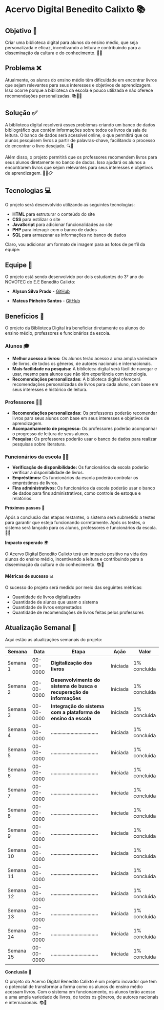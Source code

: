 # **Acervo Digital Benedito Calixto** 📚

## **Objetivo** 🎯

Criar uma biblioteca digital para alunos do ensino médio, que seja personalizada e eficaz, incentivando a leitura e contribuindo para a disseminação da cultura e do conhecimento. 📖💡

## **Problema** ❌

Atualmente, os alunos do ensino médio têm dificuldade em encontrar livros que sejam relevantes para seus interesses e objetivos de aprendizagem. Isso ocorre porque a biblioteca da escola é pouco utilizada e não oferece recomendações personalizadas. 📚🤷‍♂️

## **Solução** ✅

A biblioteca digital resolverá esses problemas criando um banco de dados bibliográfico que contém informações sobre todos os livros da sala de leitura. O banco de dados será acessível online, o que permitirá que os alunos pesquisem livros a partir de palavras-chave, facilitando o processo de encontrar o livro desejado. 🔍📱

Além disso, o projeto permitirá que os professores recomendem livros para seus alunos diretamente no banco de dados. Isso ajudará os alunos a encontrarem livros que sejam relevantes para seus interesses e objetivos de aprendizagem. 👩‍🏫📋

## **Tecnologias** 💻

O projeto será desenvolvido utilizando as seguintes tecnologias:

* **HTML** para estruturar o conteúdo do site
* **CSS** para estilizar o site
* **JavaScript** para adicionar funcionalidades ao site
* **PHP** para interagir com o banco de dados
* **SQL** para armazenar as informações no banco de dados

Claro, vou adicionar um formato de imagem para as fotos de perfil da equipe:

## **Equipe 👥**

O projeto está sendo desenvolvido por dois estudantes do 3° ano do NOVOTEC do E.E Benedito Calixto:


* **Alyson Silva Prado** - [GitHub](https://github.com/alysonsilvaprado)

* **Mateus Pinheiro Santos** - [GitHub](https://github.com/mateuspinheirosantos)


## **Benefícios** 🌟

O projeto da Biblioteca Digital irá beneficiar diretamente os alunos do ensino médio, professores e funcionários da escola.

### **Alunos** 🎓

* **Melhor acesso a livros:** Os alunos terão acesso a uma ampla variedade de livros, de todos os gêneros, de autores nacionais e internacionais.
* **Mais facilidade na pesquisa:** A biblioteca digital será fácil de navegar e usar, mesmo para alunos que não têm experiência com tecnologia.
* **Recomendações personalizadas:** A biblioteca digital oferecerá recomendações personalizadas de livros para cada aluno, com base em seus interesses e histórico de leitura.

### **Professores** 👨‍🏫

* **Recomendações personalizadas:** Os professores poderão recomendar livros para seus alunos com base em seus interesses e objetivos de aprendizagem.
* **Acompanhamento de progresso:** Os professores poderão acompanhar o progresso de leitura de seus alunos.
* **Pesquisa:** Os professores poderão usar o banco de dados para realizar pesquisas sobre literatura.

### **Funcionários da escola** 👩‍💼

* **Verificação de disponibilidade:** Os funcionários da escola poderão verificar a disponibilidade de livros.
* **Empréstimos:** Os funcionários da escola poderão controlar os empréstimos de livros.
* **Fins administrativos:** Os funcionários da escola poderão usar o banco de dados para fins administrativos, como controle de estoque e relatórios.


**Próximos passos** 🚀

Após a conclusão das etapas restantes, o sistema será submetido a testes para garantir que esteja funcionando corretamente. Após os testes, o sistema será lançado para os alunos, professores e funcionários da escola. 🧪🚀

**Impacto esperado** 🌍

O Acervo Digital Benedito Calixto terá um impacto positivo na vida dos alunos do ensino médio, incentivando a leitura e contribuindo para a disseminação da cultura e do conhecimento. 📚🌱

**Métricas de sucesso** 📊

O sucesso do projeto será medido por meio das seguintes métricas:

*  Quantidade de livros digitalizados
*  Quantidade de alunos que usam o sistema
*  Quantidade de livros emprestados
*  Quantidade de recomendações de livros feitas pelos professores

  ## **Atualização Semanal** 📅

Aqui estão as atualizações semanais do projeto:

| Semana | Data | Etapa | Ação | Valor |
| ------ | --- | ----- | ----- | ----- |
| Semana 1 | 00-00-0000 | **Digitalização dos livros** | Iniciada | 1% concluída |
| Semana 2 | 00-00-0000 | **Desenvolvimento do sistema de busca e recuperação de informações** | Iniciada | 1% concluída |
| Semana 3 | 00-00-0000 | **Integração do sistema com a plataforma de ensino da escola** | Iniciada | 1% concluída |
| Semana 4 | 00-00-0000 | **....................................** | Iniciada | 1% concluída |
| Semana 5 | 00-00-0000 | **....................................** | Iniciada | 1% concluída |
| Semana 6 | 00-00-0000 | **....................................** | Iniciada | 1% concluída |
| Semana 7 | 00-00-0000 | **....................................** | Iniciada | 1% concluída |
| Semana 8 | 00-00-0000 | **....................................** | Iniciada | 1% concluída |
| Semana 9 | 00-00-0000 | **....................................** | Iniciada | 1% concluída |
| Semana 10 | 00-00-0000 | **....................................** | Iniciada | 1% concluída |
| Semana 11 | 00-00-0000 | **....................................** | Iniciada | 1% concluída |
| Semana 12 | 00-00-0000 | **....................................** | Iniciada | 1% concluída |
| Semana 13 | 00-00-0000 | **....................................** | Iniciada | 1% concluída |
| Semana 14 | 00-00-0000 | **....................................** | Iniciada | 1% concluída |
| Semana 15 | 00-00-0000 | **....................................** | Iniciada | 1% concluída |



**Conclusão** 🎉

O projeto do Acervo Digital Benedito Calixto é um projeto inovador que tem o potencial de transformar a forma como os alunos do ensino médio acessam livros. Com o sistema em funcionamento, os alunos terão acesso a uma ampla variedade de livros, de todos os gêneros, de autores nacionais e internacionais. 📚🌟



